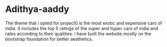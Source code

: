 # Adithya-aaddy
The theme that i opted for project0 is the most exotic and expensive cars of india.
it includes the top 5 ratings of the super and hyper cars of india and rates according to their qualities.
i have built the website mostly on the bootstrap foundation for better aesthetics.
